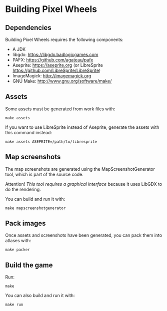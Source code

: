 # Building Pixel Wheels

## Dependencies

Building Pixel Wheels requires the following components:

- A JDK
- libgdx: <https://libgdx.badlogicgames.com>
- PAFX: <https://github.com/agateau/pafx>
- Aseprite: <https://aseprite.org> (or LibreSprite <https://github.com/LibreSprite/LibreSprite>)
- ImageMagick: <http://imagemagick.org>
- GNU Make: <http://www.gnu.org/software/make/>

## Assets

Some assets must be generated from work files with:

    make assets

If you want to use LibreSprite instead of Aseprite, generate the assets with
this command instead:

    make assets ASEPRITE=/path/to/libresprite

## Map screenshots

The map screenshots are generated using the MapScreenshotGenerator tool, which
is part of the source code.

Attention! *This tool requires a graphical interface* because it uses LibGDX
to do the rendering.

You can build and run it with:

    make mapscreenshotgenerator

## Pack images

Once assets and screenshots have been generated, you can pack them into atlases
with:

    make packer

## Build the game

Run:

    make

You can also build and run it with:

    make run
